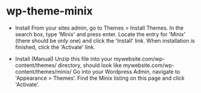# wp-theme-minix

 - Install
From your sites admin, go to Themes > Install Themes.
In the search box, type 'Minix' and press enter.
Locate the entry for 'Minix' (there should be only one) and click the 'Install' link.
When installation is finished, click the 'Activate' link.

 - Install (Manual)
Unzip this file into your mywebsite.com/wp-content/themes/ directory, should look like mywebsite.com/wp-content/themes/minix/
Go into your Wordpress Admin, navigate to 'Appearance > Themes’.
Find the Minix listing on this page and click 'Activate’.
